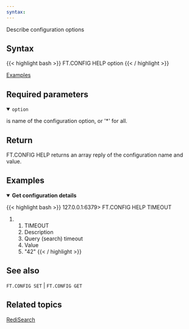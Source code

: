 ```yaml
---
syntax: 
---
```


Describe configuration options

## Syntax

{{< highlight bash >}}
FT.CONFIG HELP option
{{< / highlight >}}

[Examples](#examples)

## Required parameters

<details open>
<summary><code>option</code></summary> 

is name of the configuration option, or '*' for all. 
</details>

## Return

FT.CONFIG HELP returns an array reply of the configuration name and value.

## Examples

<details open>
<summary><b>Get configuration details</b></summary>

{{< highlight bash >}}
127.0.0.1:6379> FT.CONFIG HELP TIMEOUT
1) 1) TIMEOUT
   2) Description
   3) Query (search) timeout
   4) Value
   5) "42"
{{< / highlight >}}
</details>

## See also

`FT.CONFIG SET` | `FT.CONFIG GET` 

## Related topics

[RediSearch](/docs/stack/search)